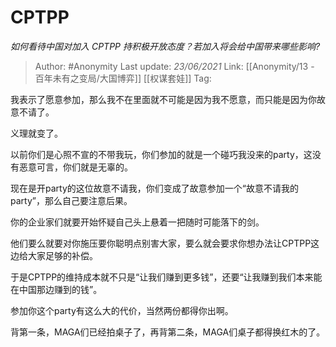 # CPTPP
*如何看待中国对加入 CPTPP 持积极开放态度？若加入将会给中国带来哪些影响?*

> Author: #Anonymity
> Last update: *23/06/2021*
> Link: [[Anonymity/13 - 百年未有之变局/大国博弈]] [[权谋套娃]]
> Tag:

我表示了愿意参加，那么我不在里面就不可能是因为我不愿意，而只能是因为你故意不请了。

义理就变了。

以前你们是心照不宣的不带我玩，你们参加的就是一个碰巧我没来的party，这没有恶意可言，你们就是无辜的。

现在是开party的这位故意不请我，你们变成了故意参加一个“故意不请我的party”，那么自己要注意后果。

你的企业家们就要开始怀疑自己头上悬着一把随时可能落下的剑。

他们要么就要对你施压要你聪明点别害大家，要么就会要求你想办法让CPTPP这边给大家足够的补偿。

于是CPTPP的维持成本就不只是“让我们赚到更多钱”，还要“让我赚到我们本来能在中国那边赚到的钱”。

参加你这个party有这么大的代价，当然两份都得你出啊。

背第一条，MAGA们已经拍桌子了，再背第二条，MAGA们桌子都得换红木的了。
